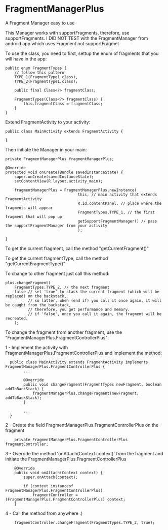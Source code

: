 # FragmentManagerPlus
A Fragment Manager easy to use

This Manager works with supportFragments, therefore, use supportFragments. 
I DID NOT TEST with the FragmentManager from android.app which uses Fragment not supportFragmet

To use the class, you need to first, settup the enum of fragments that you will have in the app:

    public enum FragmentTypes {
        // follow this pattern
        TYPE_1(FragmentType1.class),
        TYPE_2(FragmentType1.class);

        public final Class<?> fragmentClass;

        FragmentTypes(Class<?> fragmentClass) {
            this.fragmentClass = fragmentClass;
        }
    }
    
Extend FragmentActivity to your activity:

    public class MainActivity extends FragmentActivity {
    
    }
    
    
Then initiate the Manager in your main:

    private FragmentManagerPlus fragmentManagerPlus;
    
    @Override
    protected void onCreate(Bundle savedInstanceState) {
        super.onCreate(savedInstanceState);
        setContentView(R.layout.activity_main);
      
        fragmentManagerPlus = FragmentManagerPlus.newInstance(
                                    this, // main activity that extends FragmentActivity
                                    R.id.contentPanel, // place where the fragments will appear
                                    FragmentTypes.TYPE_1, // the first fragment that will pop up
                                    getSupportFragmentManager() // pass the supportFragmentManager from your activity
                                    ); 

    }
    
To get the current fragment, call the method "getCurrentFragment()"

To get the current fragmentType, call the method "getCurrentFragmentType()"
    
To change to other fragment just call this method:

    plus.changeFragment(
        FragmentTypes.TYPE_2, // the next fragment 
        false // set 'true' to stack the current fragment (which will be replaced) on the backstack, 
              // so latter, when (end if) you call it once again, it will be caught from the backstack,
              // therefore, you get performance and memory.
              // if 'false', once you call it again, the fragment will be recreated.
        );
 
 To change the fragment from another fragment, use the "FragmentManagerPlus.FragmentControllerPlus":
 
 1 - Implement the activity with FragmentManagerPlus.FragmentControllerPlus and implement the method:
 
      public class MainActivity extends FragmentActivity implements FragmentManagerPlus.FragmentControllerPlus {
            ...
            
            @Override
            public void changeFragment(FragmentTypes newFragment, boolean addToBackStack) {
                fragmentManagerPlus.changeFragment(newFragment, addToBackStack);
            }
            
            ...
      }
 
 2 - Create the field FragmentManagerPlus.FragmentControllerPlus on the fragment
 
        private FragmentManagerPlus.FragmentControllerPlus fragmentController;
 
 3 - Override the method 'onAttach(Context context)' from the fragment and initiate the FragmentManagerPlus.FragmentControllerPlus
 
        @Override
        public void onAttach(Context context) {
            super.onAttach(context);

            if (context instanceof FragmentManagerPlus.FragmentControllerPlus)
                fragmentController = (FragmentManagerPlus.FragmentControllerPlus) context;
        }
 
 4 - Call the method from anywhere :)
 
        fragmentController.changeFragment(FragmentTypes.TYPE_2, true);
